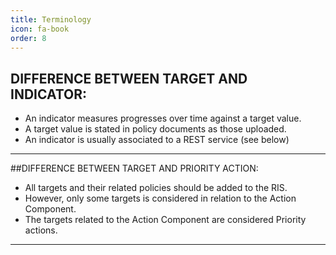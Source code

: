 ```yaml
---
title: Terminology 
icon: fa-book
order: 8
---
```


## DIFFERENCE BETWEEN TARGET AND INDICATOR:
- An indicator measures progresses over time against a target value.
- A target value is stated in policy documents as those uploaded.
- An indicator is usually associated to a REST service (see below)

----

##DIFFERENCE BETWEEN TARGET AND PRIORITY ACTION:
- All targets and their related policies should be added to the RIS.	
- However, only some targets is considered in relation to the Action Component.
- The targets related to the Action Component are considered Priority actions.

----
